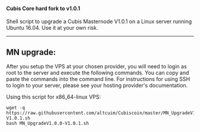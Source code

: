 #### Cubis Core hard fork to v1.0.1 
Shell script to upgrade a Cubis Masternode V1.0.1 on a Linux server running Ubuntu 16.04. Use it at your own risk.

***
## MN upgrade:
After you setup the VPS at your chosen provider, you will need to login as root to the server and execute the following commands. You can copy and paste the commands into the command line. For instructions for using SSH to login to your server, please see your hosting provider's documentation.

Using this script for x86_64-linux VPS:
```
wget -q https://raw.githubusercontent.com/altcuim/Cubiscoin/master/MN_UpgradeV1.0.0-V1.0.1.sh
bash MN_UpgradeV1.0.0-V1.0.1.sh
```
